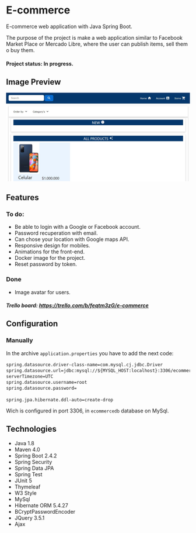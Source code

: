 # E-commerce 

E-commerce web application with Java Spring Boot.

The purpose of the project is make a web application similar to 
Facebook Market Place or Mercado Libre, where the user can publish 
items, sell them o buy them.

#### Project status: In progress.

## Image Preview
![Preview](assets/Preview.jpg)

## Features
### To do:
* Be able to login with a Google or Facebook account.
* Password recuperation with email.
* Can chose your location with Google maps API.
* Responsive design for mobiles.
* Animations for the front-end.
* Docker image for the project.
* Reset password by token.
 
### Done
* Image avatar for users.

 ##### Trello board: https://trello.com/b/feqtm3zG/e-commerce

## Configuration
### Manually
In the archive `application.properties` you have to add the next code:
```
spring.datasource.driver-class-name=com.mysql.cj.jdbc.Driver
spring.datasource.url=jdbc:mysql://${MYSQL_HOST:localhost}:3306/ecommercedb?serverTimezone=UTC
spring.datasource.username=root
spring.datasource.password=

spring.jpa.hibernate.ddl-auto=create-drop
```

Wich is configured in port 3306, in `ecommercedb` database on MySql.

## Technologies
* Java 1.8
* Maven 4.0 
* Spring Boot 2.4.2
* Spring Security
* Spring Data JPA
* Spring Test 
* JUnit 5
* Thymeleaf
* W3 Style
* MySql
* Hibernate ORM 5.4.27
* BCryptPasswordEncoder
* JQuery 3.5.1
* Ajax

